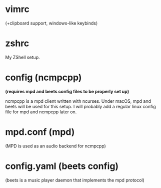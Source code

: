 # vimrc
(+clipboard support, windows-like keybinds)

# zshrc
My ZShell setup.
# config (ncmpcpp)
**(requires mpd and beets config files to be properly set up)**

ncmpcpp is a mpd client written with ncurses. Under macOS, mpd and beets will be used for this setup.
I will probably add a regular linux config file for mpd and ncmpcpp later on.
# mpd.conf (mpd)
(MPD is used as an audio backend for ncmpcpp)
# config.yaml (beets config)
(beets is a music player daemon that implements the mpd protocol)
